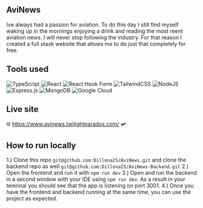 ## AviNews

Ive always had a passion for aviation. To do this day I still find myself waking up in the mornings enjoying a drink and reading the most reent aviation news. I will never stop following the industry. For that reason I created a full staxk website that allows me to do just that completely for free.

## Tools used

![TypeScript](https://img.shields.io/badge/typescript-%23007ACC.svg?style=for-the-badge&logo=typescript&logoColor=white)
![React](https://img.shields.io/badge/react-%2320232a.svg?style=for-the-badge&logo=react&logoColor=%2361DAFB)
![React Hook Form](https://img.shields.io/badge/React%20Hook%20Form-%23EC5990.svg?style=for-the-badge&logo=reacthookform&logoColor=white)
![TailwindCSS](https://img.shields.io/badge/tailwindcss-%2338B2AC.svg?style=for-the-badge&logo=tailwind-css&logoColor=white)
![NodeJS](https://img.shields.io/badge/node.js-6DA55F?style=for-the-badge&logo=node.js&logoColor=white)
![Express.js](https://img.shields.io/badge/express.js-%23404d59.svg?style=for-the-badge&logo=express&logoColor=%2361DAFB)
![MongoDB](https://img.shields.io/badge/MongoDB-%234ea94b.svg?style=for-the-badge&logo=mongodb&logoColor=white)
![Google Cloud](https://img.shields.io/badge/GoogleCloud-%234285F4.svg?style=for-the-badge&logo=google-cloud&logoColor=white)

## Live site

🌐 https://www.avinews.twilightparadox.com/ 🛩️

## How to run locally

1.) Clone this repo `git@github.com:Dillona25/AviNews.git` and clone the backend repo as well `git@github.com:Dillona25/AviNews-Backend.git`
2.) Open the frontend and run it with `npm run dev`
3.) Open and run the backend in a second window with your IDE using `npm run dev`. As a result in your temrinal you should see that the app is listening on port 3001.
4.) Once you have the frontend and backend running at the same time, you can use the project as expected.
